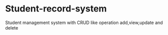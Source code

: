 # Student-record-system
Student management system with  CRUD like operation add,view,update and delete  
